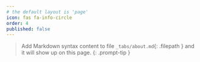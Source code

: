 ```yaml
---
# the default layout is 'page'
icon: fas fa-info-circle
order: 4
published: false
---
```


> Add Markdown syntax content to file `_tabs/about.md`{: .filepath } and it will show up on this page.
{: .prompt-tip }

